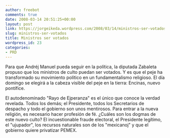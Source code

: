 ```yaml
---
author: freebot
comments: true
date: 2008-03-14 20:51:25+00:00
layout: post
link: https://jorgeikeda.wordpress.com/2008/03/14/ministros-ser-votados/
slug: ministros-ser-votados
title: Ministros ser votados
wordpress_id: 23
categories:
- PRD
---
```


Para que Andréj Manuel pueda seguir en la política, la diputada Zabaleta propuso que los ministros de culto puedan ser votados. Y es que el peje ha transformado su movimiento político en un fundamentalismo religioso. El día domingo se elegirá a la cabeza visible del peje en la tierra: Encinas, nuevo pontífice.

El autodenominado "Rayo de Ejperanza" es el único que conoce la verdad revelada. Todos los demás; el Presidente, todos los Secretarios de despacho y todo el gobierno son unos mentirosos. Para entrar a la nueva religión, es necesario hacer profesión de fé. ¿Cuáles son los dogmas de este nuevo culto? El incuestionable fraude electoral, el Presidente legítimo, el "ujupador", los recursos naturales son de los "mexicanoj"   y que el gobierno quiere privatizar PEMEX.
